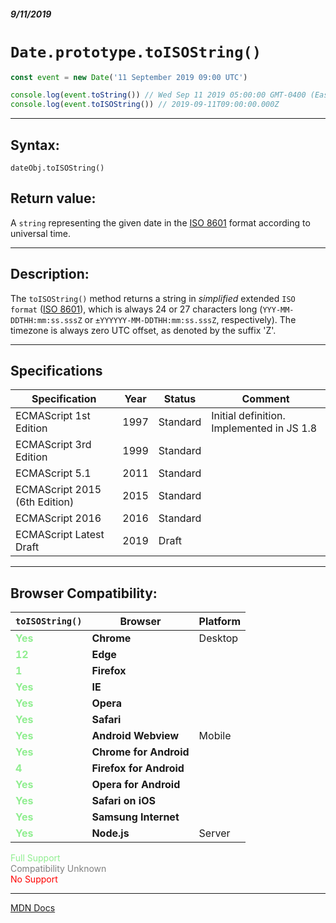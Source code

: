 ##### 9/11/2019
# `Date.prototype.toISOString()`

```js
const event = new Date('11 September 2019 09:00 UTC')

console.log(event.toString()) // Wed Sep 11 2019 05:00:00 GMT-0400 (Eastern Daylight Time)
console.log(event.toISOString()) // 2019-09-11T09:00:00.000Z
```

---

## Syntax:
`dateObj.toISOString()`

## Return value:
A `string` representing the given date in the [ISO 8601](https://en.wikipedia.org/wiki/ISO_8601) format according to universal time.

---

## Description:
The `toISOString()` method returns a string in _simplified_ extended `ISO format` ([ISO 8601](https://en.wikipedia.org/wiki/ISO_8601)), which is always 24 or 27 characters long (`YYY-MM-DDTHH:mm:ss.sssZ` or `±YYYYYY-MM-DDTHH:mm:ss.sssZ`, respectively).  The timezone is always zero UTC offset, as denoted by the suffix 'Z'.

---

## Specifications
| Specification | Year | Status | Comment |
|---|---|---|---|
| ECMAScript 1st Edition | 1997 | Standard | Initial definition. Implemented in JS 1.8 |
| ECMAScript 3rd Edition | 1999 | Standard |  |
| ECMAScript 5.1 | 2011 | Standard |  |
| ECMAScript 2015 (6th Edition) | 2015 | Standard |  |
| ECMAScript 2016 | 2016 | Standard |  |
| ECMAScript Latest Draft | 2019 | Draft |  |

---

## Browser Compatibility:
| `toISOString()` | Browser | Platform |
|---|---|---|
| <span style="color: lightgreen">**Yes**</span> | **Chrome** | Desktop | 
| <span style="color: lightgreen">**12**</span> | **Edge** || 
| <span style="color: lightgreen">**1**</span> | **Firefox** || 
| <span style="color: lightgreen">**Yes**</span> | **IE** || 
| <span style="color: lightgreen">**Yes**</span> | **Opera** || 
| <span style="color: lightgreen">**Yes**</span> | **Safari** || 
| <span style="color: lightgreen">**Yes**</span> | **Android Webview** | Mobile | 
| <span style="color: lightgreen">**Yes**</span> | **Chrome for Android** || 
| <span style="color: lightgreen">**4**</span> | **Firefox for Android** || 
| <span style="color: lightgreen">**Yes**</span> | **Opera for Android** || 
| <span style="color: lightgreen">**Yes**</span> | **Safari on iOS** || 
| <span style="color: lightgreen">**Yes**</span> | **Samsung Internet** || 
| <span style="color: lightgreen">**Yes**</span> | **Node.js** | Server | 

<span style="color: lightgreen">Full Support</span>  
<span style="color: grey">Compatibility Unknown</span>  
<span style="color: red">No Support</span>

---

[MDN Docs](https://developer.mozilla.org/en-US/docs/Web/JavaScript/Reference/Global_Objects/Date/toISOString)